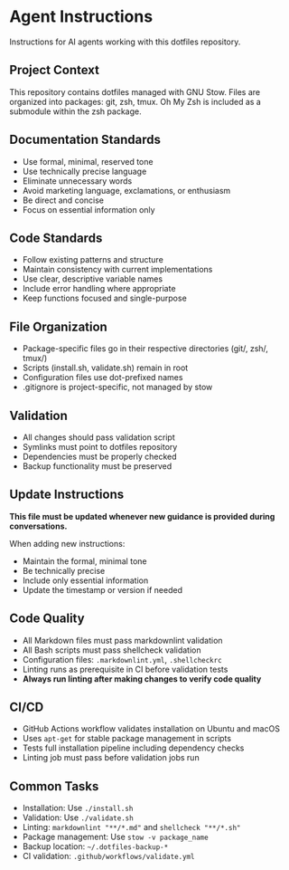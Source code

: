 # Agent Instructions

Instructions for AI agents working with this dotfiles repository.

## Project Context

This repository contains dotfiles managed with GNU Stow. Files are organized into packages: git, zsh, tmux.
Oh My Zsh is included as a submodule within the zsh package.

## Documentation Standards

- Use formal, minimal, reserved tone
- Use technically precise language
- Eliminate unnecessary words
- Avoid marketing language, exclamations, or enthusiasm
- Be direct and concise
- Focus on essential information only

## Code Standards

- Follow existing patterns and structure
- Maintain consistency with current implementations
- Use clear, descriptive variable names
- Include error handling where appropriate
- Keep functions focused and single-purpose

## File Organization

- Package-specific files go in their respective directories (git/, zsh/, tmux/)
- Scripts (install.sh, validate.sh) remain in root
- Configuration files use dot-prefixed names
- .gitignore is project-specific, not managed by stow

## Validation

- All changes should pass validation script
- Symlinks must point to dotfiles repository
- Dependencies must be properly checked
- Backup functionality must be preserved

## Update Instructions

**This file must be updated whenever new guidance is provided during conversations.**

When adding new instructions:

- Maintain the formal, minimal tone
- Be technically precise
- Include only essential information
- Update the timestamp or version if needed

## Code Quality

- All Markdown files must pass markdownlint validation
- All Bash scripts must pass shellcheck validation
- Configuration files: `.markdownlint.yml`, `.shellcheckrc`
- Linting runs as prerequisite in CI before validation tests
- **Always run linting after making changes to verify code quality**

## CI/CD

- GitHub Actions workflow validates installation on Ubuntu and macOS
- Uses `apt-get` for stable package management in scripts
- Tests full installation pipeline including dependency checks
- Linting job must pass before validation jobs run

## Common Tasks

- Installation: Use `./install.sh`
- Validation: Use `./validate.sh`
- Linting: `markdownlint "**/*.md"` and `shellcheck "**/*.sh"`
- Package management: Use `stow -v package_name`
- Backup location: `~/.dotfiles-backup-*`
- CI validation: `.github/workflows/validate.yml`
